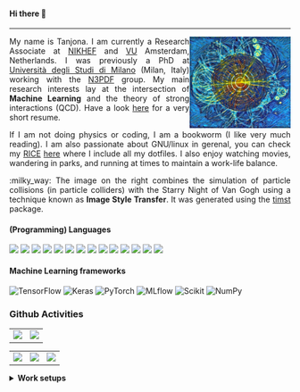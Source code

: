 #### Hi there 👋
---------------

<img align="right" src="https://github.com/Radonirinaunimi/Style-Transfer/blob/master/imgs/styled_image.jpg" width="36%"/>

<p align="justify">
My name is Tanjona. I am currently a Research Associate at <a target="_blank" href="https://theory.web.nikhef.nl/people/">NIKHEF</a> and <a target="_blank" href="https://research.vu.nl/en/persons/tanjona-rabemananjara">VU</a> Amsterdam, Netherlands. I was previously a PhD at <a target="_blank" href="https://www.unimi.it/en">Università degli Studi di Milano</a> (Milan, Italy) working with the <a target="_blank" href="n3pdf.mi.infn.it/">N3PDF</a> group. My main research interests lay at the intersection of <b>Machine Learning</b> and the theory of strong interactions (QCD). Have a look <a target="_blank" href="https://radonirinaunimi.github.io/">here</a> for a very short resume.
</p>
<p align="justify">
If I am not doing physics or coding, I am a bookworm (I like very much reading). I am also passionate about GNU/linux in gerenal, you can check my <a target="_blank" href="https://crispgm.com/page/the-fascinating-arch-linux-rice.html">RICE</a> <a target="_blank" href="https://github.com/Radonirinaunimi/dotfiles">here</a> where I include all my dotfiles. I also enjoy watching movies, wandering in parks, and running at times to maintain a work-life balance.
</p>
<p align="justify">
:milky_way: The image on the right combines the simulation of particle collisions (in particle colliders) with the Starry Night of Van Gogh using a technique known as <b>Image Style Transfer</b>. It was generated using the <a target="_blank" href="https://github.com/Radonirinaunimi/Style-Transfer">timst</a> package.
</p>

#### (Programming) Languages
<!--https://github.com/Ileriayo/markdown-badges-->
<p align="left">
  <img src="https://img.shields.io/badge/python%20-%2314354C.svg?&style=for-the-badge&logo=python&logoColor=white"/>
  <img src="https://img.shields.io/badge/julia%20-%231572B6.svg?&style=for-the-badge&logo=julia&logoColor=white"/>
  <img src="https://img.shields.io/badge/rust-%23000000.svg?style=for-the-badge&logo=rust&logoColor=white"/>
  <img src="https://img.shields.io/badge/fortran-734F96?style=for-the-badge&logo=fortran&logoColor=white"/>
  <img src="https://img.shields.io/badge/c%20-%2300599C.svg?&style=for-the-badge&logo=c%2B%2B&ogoColor=white"/>
  <img src="https://img.shields.io/badge/c++%20-%2300599C.svg?&style=for-the-badge&logo=c%2B%2B&ogoColor=white"/>
  <img src="https://img.shields.io/badge/r-%23276DC3.svg?&style=for-the-badge&logo=r&logoColor=white"/>
  <img src="https://img.shields.io/badge/mathematica-DD1100?style=for-the-badge&logo=wolfram-mathematica&logoColor=white"/>
  <img src="https://img.shields.io/badge/javascript%20-%23323330.svg?&style=for-the-badge&logo=javascript&logoColor=%23F7DF1E"/>
  <img src="https://img.shields.io/badge/html5%20-%23E34F26.svg?&style=for-the-badge&logo=html5&logoColor=white"/>
  <img src="https://img.shields.io/badge/css3%20-%231572B6.svg?&style=for-the-badge&logo=css3&logoColor=white"/>
  <img src="https://img.shields.io/badge/shell_script%20-%23121011.svg?&style=for-the-badge&logo=gnu-bash&logoColor=white"/>
  <img src="https://img.shields.io/badge/latex%20-%23008080.svg?&style=for-the-badge&logo=latex&logoColor=white"/>
  <img src="https://img.shields.io/badge/markdown-000000?style=for-the-badge&logo=markdown&logoColor=white"/>
</p>

#### Machine Learning frameworks
<p align="left">
  <img alt="TensorFlow" src="https://img.shields.io/badge/TensorFlow%20-%23FF6F00.svg?&style=for-the-badge&logo=TensorFlow&logoColor=white"/>
  <img alt="Keras" src="https://img.shields.io/badge/Keras%20-%23D00000.svg?&style=for-the-badge&logo=Keras&logoColor=white"/>
  <img alt="PyTorch" src="https://img.shields.io/badge/PyTorch%20-%23EE4C2C.svg?&style=for-the-badge&logo=PyTorch&logoColor=white"/>
  <img alt="MLflow" src="https://img.shields.io/badge/mlflow-%23d9ead3.svg?style=for-the-badge&logo=numpy&logoColor=blue"/>
  <img alt="Scikit" src="https://img.shields.io/badge/scikit--learn%20-%F7931E.svg?&style=for-the-badge&logo=scikit-learn&logoColor=white"/>
  <img alt="NumPy" src="https://img.shields.io/badge/numpy%20-%23013243.svg?&style=for-the-badge&logo=numpy&logoColor=white"/>
</p>

### Github Activities
<table style="width:100%">
  <td colspan="2"> <img src="https://github-profile-summary-cards.vercel.app/api/cards/profile-details?username=radonirinaunimi&theme=default"/> </td>
  <td> <img src="http://github-profile-summary-cards.vercel.app/api/cards/productive-time?username=radonirinaunimi&theme=default"/> </td>
</table>
<table style="width:100%">
  <tr>
  <td> <img src="http://github-profile-summary-cards.vercel.app/api/cards/stats?username=radonirinaunimi&theme=default"/> </td>
  <td> <img src="http://github-profile-summary-cards.vercel.app/api/cards/repos-per-language?username=radonirinaunimi&theme=default"/> </td>
  <td> <img src="http://github-profile-summary-cards.vercel.app/api/cards/most-commit-language?username=radonirinaunimi&theme=default&exclude=javascript,html"/> </td>
  </tr>
</table>


<details markdown="1">
  <summary style="font-weight:bold">Work setups</summary>
  
  #### Desktop:
  <table style="width:50%">
  <tr>
    <td><b>OS</b></td> <td><img src="https://img.shields.io/badge/arch_linux-1793D1?style=for-the-badge&logo=arch-linux&logoColor=white"/> </td>
  </tr>
  <tr>
    <td><b>CPU</b></td> <td><img src="https://img.shields.io/badge/amd_ryzen_5_2600_(3ghz)-ED1C24?style=for-the-badge&logo=amd&logoColor=white"/> </td>
  </tr>
  <tr>
    <td><b>GPU</b></td> <td><img src="https://img.shields.io/badge/rtx_2060-76B900?style=for-the-badge&logo=nvidia&logoColor=white"/> </td>
  </tr>
  </table>
  
  #### Laptop 1:
  <table style="width:50%">
  <tr>
    <td> </td> <td><img src="https://img.shields.io/badge/MacBook_Pro-000000?style=for-the-badge&logo=apple&logoColor=white"/> </td>
  </tr>
  <tr>
    <td><b>OS</b></td> <td><img src="https://img.shields.io/badge/iOS_Sequoia-000000?style=for-the-badge&logo=apple&logoColor=white"/> </td>
  </tr>
  <tr>
    <td><b>CPU</b></td> <td><img src="https://img.shields.io/badge/intel_i9_8th-0071C5?style=for-the-badge&logo=intel&logoColor=white"/> </td>
  </tr>
  </table>
  
  #### Laptop 2:
  <table style="width:50%">
  <tr>
    <td> </td> <td><img src="https://img.shields.io/badge/dell_xps_13-007DB8?style=for-the-badge&logo=dell&logoColor=white"/> </td>
  </tr>
  <tr>
    <td><b>OS</b></td> <td><img src="https://img.shields.io/badge/manjaro-35BF5C?style=for-the-badge&logo=manjaro&logoColor=white"/> </td>
  </tr>
  <tr>
    <td><b>CPU</b></td> <td><img src="https://img.shields.io/badge/intel_i7_8th-0071C5?style=for-the-badge&logo=intel&logoColor=white"/> </td>
  </tr>
  </table>
  
</details>

